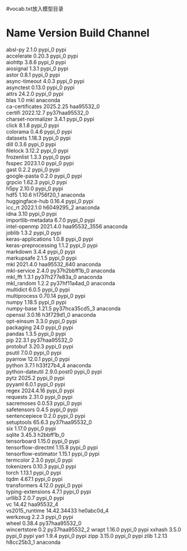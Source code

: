 #vocab.txt放入模型目录
# Name                    Version                   Build  Channel  
absl-py                   2.1.0                    pypi_0    pypi  
accelerate                0.20.3                   pypi_0    pypi  
aiohttp                   3.8.6                    pypi_0    pypi  
aiosignal                 1.3.1                    pypi_0    pypi  
astor                     0.8.1                    pypi_0    pypi  
async-timeout             4.0.3                    pypi_0    pypi  
asynctest                 0.13.0                   pypi_0    pypi  
attrs                     24.2.0                   pypi_0    pypi  
blas                      1.0                         mkl    anaconda  
ca-certificates           2025.2.25            haa95532_0  
certifi                   2022.12.7        py37haa95532_0  
charset-normalizer        3.4.1                    pypi_0    pypi  
click                     8.1.8                    pypi_0    pypi  
colorama                  0.4.6                    pypi_0    pypi  
datasets                  1.18.3                   pypi_0    pypi  
dill                      0.3.6                    pypi_0    pypi  
filelock                  3.12.2                   pypi_0    pypi  
frozenlist                1.3.3                    pypi_0    pypi  
fsspec                    2023.1.0                 pypi_0    pypi  
gast                      0.2.2                    pypi_0    pypi  
google-pasta              0.2.0                    pypi_0    pypi  
grpcio                    1.62.3                   pypi_0    pypi  
h5py                      2.10.0                   pypi_0    pypi  
hdf5                      1.10.6               h1756f20_1    anaconda  
huggingface-hub           0.16.4                   pypi_0    pypi  
icc_rt                    2022.1.0             h6049295_2    anaconda  
idna                      3.10                     pypi_0    pypi  
importlib-metadata        6.7.0                    pypi_0    pypi  
intel-openmp              2021.4.0          haa95532_3556    anaconda  
joblib                    1.3.2                    pypi_0    pypi  
keras-applications        1.0.8                    pypi_0    pypi  
keras-preprocessing       1.1.2                    pypi_0    pypi  
markdown                  3.4.4                    pypi_0    pypi  
markupsafe                2.1.5                    pypi_0    pypi  
mkl                       2021.4.0           haa95532_640    anaconda  
mkl-service               2.4.0            py37h2bbff1b_0    anaconda  
mkl_fft                   1.3.1            py37h277e83a_0    anaconda  
mkl_random                1.2.2            py37hf11a4ad_0    anaconda  
multidict                 6.0.5                    pypi_0    pypi  
multiprocess              0.70.14                  pypi_0    pypi  
numpy                     1.18.5                   pypi_0    pypi  
numpy-base                1.21.5           py37hca35cd5_3    anaconda  
openssl                   3.0.16               h3f729d1_0    anaconda  
opt-einsum                3.3.0                    pypi_0    pypi  
packaging                 24.0                     pypi_0    pypi  
pandas                    1.3.5                    pypi_0    pypi  
pip                       22.3.1           py37haa95532_0  
protobuf                  3.20.3                   pypi_0    pypi  
psutil                    7.0.0                    pypi_0    pypi  
pyarrow                   12.0.1                   pypi_0    pypi  
python                    3.7.1                h33f27b4_4    anaconda  
python-dateutil           2.9.0.post0              pypi_0    pypi  
pytz                      2025.2                   pypi_0    pypi  
pyyaml                    6.0.1                    pypi_0    pypi  
regex                     2024.4.16                pypi_0    pypi  
requests                  2.31.0                   pypi_0    pypi  
sacremoses                0.0.53                   pypi_0    pypi  
safetensors               0.4.5                    pypi_0    pypi  
sentencepiece             0.2.0                    pypi_0    pypi  
setuptools                65.6.3           py37haa95532_0  
six                       1.17.0                   pypi_0    pypi  
sqlite                    3.45.3               h2bbff1b_0  
tensorboard               1.15.0                   pypi_0    pypi  
tensorflow-directml       1.15.8                   pypi_0    pypi  
tensorflow-estimator      1.15.1                   pypi_0    pypi  
termcolor                 2.3.0                    pypi_0    pypi  
tokenizers                0.10.3                   pypi_0    pypi  
torch                     1.13.1                   pypi_0    pypi  
tqdm                      4.67.1                   pypi_0    pypi  
transformers              4.12.0                   pypi_0    pypi  
typing-extensions         4.7.1                    pypi_0    pypi  
urllib3                   2.0.7                    pypi_0    pypi  
vc                        14.42                haa95532_4  
vs2015_runtime            14.42.34433          he0abc0d_4  
werkzeug                  2.2.3                    pypi_0    pypi  
wheel                     0.38.4           py37haa95532_0  
wincertstore              0.2              py37haa95532_2
wrapt                     1.16.0                   pypi_0    pypi
xxhash                    3.5.0                    pypi_0    pypi
yarl                      1.9.4                    pypi_0    pypi
zipp                      3.15.0                   pypi_0    pypi
zlib                      1.2.13               h8cc25b3_1    anaconda
